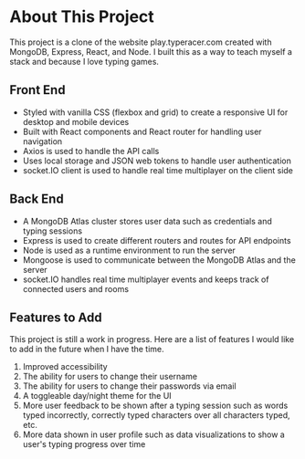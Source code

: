 # About This Project
This project is a clone of the website play.typeracer.com created with MongoDB, Express, React, and Node.  I built this as a way to teach myself a stack and because I love typing games.  

## Front End
- Styled with vanilla CSS (flexbox and grid) to create a responsive UI for desktop and mobile devices
- Built with React components and React router for handling user navigation
- Axios is used to handle the API calls 
- Uses local storage and JSON web tokens to handle user authentication
- socket.IO client is used to handle real time multiplayer on the client side

## Back End
- A MongoDB Atlas cluster stores user data such as credentials and typing sessions
- Express is used to create different routers and routes for API endpoints
- Node is used as a runtime environment to run the server
- Mongoose is used to communicate between the MongoDB Atlas and the server
- socket.IO handles real time multiplayer events and keeps track of connected users and rooms

## Features to Add
This project is still a work in progress.  Here are a list of features I would like to add in the future when I have the time.
1. Improved accessibility
2. The ability for users to change their username
3. The ability for users to change their passwords via email
4. A toggleable day/night theme for the UI
5. More user feedback to be shown after a typing session such as words typed incorrectly, correctly typed characters over all characters typed, etc.
6. More data shown in user profile such as data visualizations to show a user's typing progress over time
